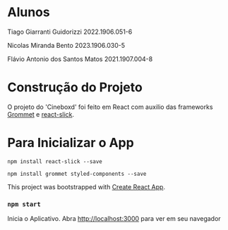 # Alunos

Tiago Giarranti Guidorizzi 2022.1906.051-6

Nicolas Miranda Bento 2023.1906.030-5

Flávio Antonio dos Santos Matos 2021.1907.004-8

# Construção do Projeto

O projeto do 'Cineboxd' foi feito em React com auxilio das frameworks [Grommet](https://github.com/grommet/grommet/tree/master) e [react-slick](https://react-slick.neostack.com/).

# Para Inicializar o App

```
npm install react-slick --save
```
```
npm install grommet styled-components --save
```

This project was bootstrapped with [Create React App](https://github.com/facebook/create-react-app).

### `npm start`

Inicia o Aplicativo.
Abra [http://localhost:3000](http://localhost:3000) para ver em seu navegador

